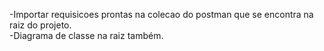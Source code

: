 -Importar requisicoes prontas na colecao do postman que se encontra na raiz do projeto.</br>
-Diagrama de classe na raiz também.

